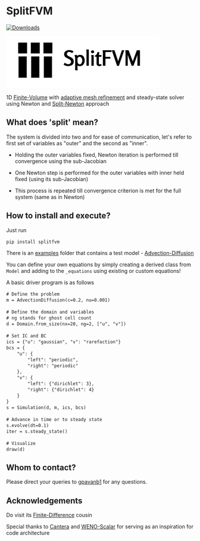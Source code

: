 # SplitFVM

[![Downloads](https://pepy.tech/badge/splitfvm)](https://pepy.tech/project/splitfvm)

![img](https://github.com/gpavanb1/SplitFVM/blob/main/assets/logo.jpg)

1D [Finite-Volume](https://en.wikipedia.org/wiki/Finite_volume_method) with [adaptive mesh refinement](https://en.wikipedia.org/wiki/Adaptive_mesh_refinement) and steady-state solver using Newton and [Split-Newton](https://github.com/gpavanb1/SplitNewton) approach

## What does 'split' mean?

The system is divided into two and for ease of communication, let's refer to first set of variables as "outer" and the second as "inner".

* Holding the outer variables fixed, Newton iteration is performed till convergence using the sub-Jacobian

* One Newton step is performed for the outer variables with inner held fixed (using its sub-Jacobian)

* This process is repeated till convergence criterion is met for the full system (same as in Newton)

## How to install and execute?

Just run 
```
pip install splitfvm
```

There is an [examples](https://github.com/gpavanb1/SplitFVM/examples) folder that contains a test model - [Advection-Diffusion](https://en.wikipedia.org/wiki/Convection%E2%80%93diffusion_equation)

You can define your own equations by simply creating a derived class from `Model` and adding to the `_equations` using existing or custom equations!

A basic driver program is as follows
```
# Define the problem
m = AdvectionDiffusion(c=0.2, nu=0.001)

# Define the domain and variables
# ng stands for ghost cell count
d = Domain.from_size(nx=20, ng=2, ["u", "v"])

# Set IC and BC
ics = {"u": "gaussian", "v": "rarefaction"}
bcs = {
    "u": {
        "left": "periodic",
        "right": "periodic"
    },
    "v": {
        "left": {"dirichlet": 3},
        "right": {"dirichlet": 4}
    }
}
s = Simulation(d, m, ics, bcs)

# Advance in time or to steady state
s.evolve(dt=0.1)
iter = s.steady_state()

# Visualize
draw(d)
```

## Whom to contact?

Please direct your queries to [gpavanb1](http://github.com/gpavanb1)
for any questions.

## Acknowledgements

Do visit its [Finite-Difference](https://github.com/gpavanb1/SplitFDM) cousin

Special thanks to [Cantera](https://github.com/Cantera/cantera) and [WENO-Scalar](https://github.com/comp-physics/WENO-scalar) for serving as an inspiration for code architecture
